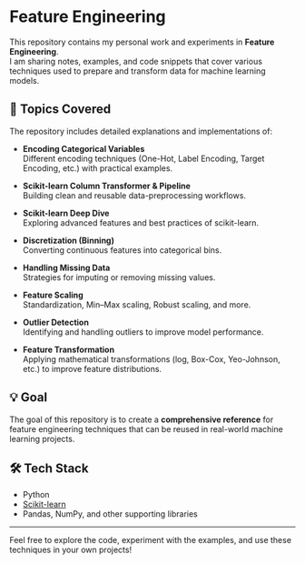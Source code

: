# Feature Engineering

This repository contains my personal work and experiments in **Feature Engineering**.  
I am sharing notes, examples, and code snippets that cover various techniques used to prepare and transform data for machine learning models.

## 📂 Topics Covered

The repository includes detailed explanations and implementations of:

- **Encoding Categorical Variables**  
  Different encoding techniques (One-Hot, Label Encoding, Target Encoding, etc.) with practical examples.

- **Scikit-learn Column Transformer & Pipeline**  
  Building clean and reusable data-preprocessing workflows.

- **Scikit-learn Deep Dive**  
  Exploring advanced features and best practices of scikit-learn.

- **Discretization (Binning)**  
  Converting continuous features into categorical bins.

- **Handling Missing Data**  
  Strategies for imputing or removing missing values.

- **Feature Scaling**  
  Standardization, Min–Max scaling, Robust scaling, and more.

- **Outlier Detection**  
  Identifying and handling outliers to improve model performance.

- **Feature Transformation**  
  Applying mathematical transformations (log, Box-Cox, Yeo-Johnson, etc.) to improve feature distributions.

## 💡 Goal

The goal of this repository is to create a **comprehensive reference** for feature engineering techniques that can be reused in real-world machine learning projects.

## 🛠️ Tech Stack
- Python  
- [Scikit-learn](https://scikit-learn.org/)  
- Pandas, NumPy, and other supporting libraries

---

Feel free to explore the code, experiment with the examples, and use these techniques in your own projects!
